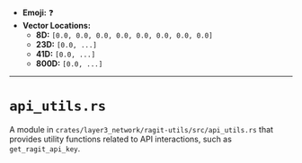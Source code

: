 - **Emoji:** ❓
- **Vector Locations:**
    - **8D:** `[0.0, 0.0, 0.0, 0.0, 0.0, 0.0, 0.0, 0.0]`
    - **23D:** `[0.0, ...]`
    - **41D:** `[0.0, ...]`
    - **800D:** `[0.0, ...]`

---

# `api_utils.rs`

A module in `crates/layer3_network/ragit-utils/src/api_utils.rs` that provides utility functions related to API interactions, such as `get_ragit_api_key`.